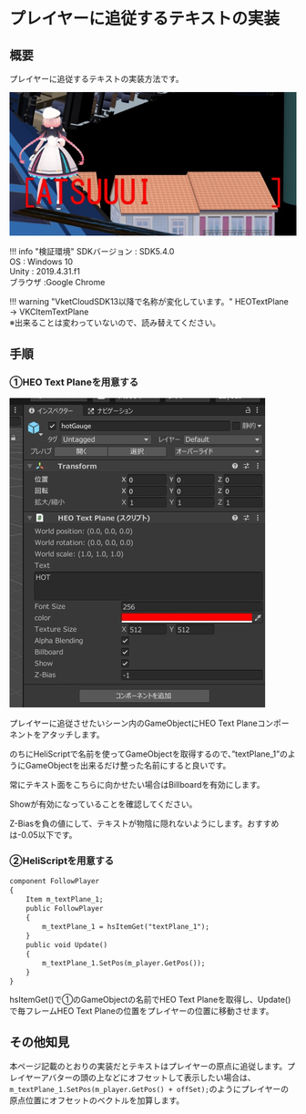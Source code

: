 # プレイヤーに追従するテキストの実装

## 概要

プレイヤーに追従するテキストの実装方法です。

![PlayerFollowText](img/PlayerFollowText_01.jpg)

!!! info "検証環境"
    SDKバージョン : SDK5.4.0  
    OS : Windows 10  
    Unity : 2019.4.31.f1  
    ブラウザ :Google Chrome  

!!! warning "VketCloudSDK13以降で名称が変化しています。"
    HEOTextPlane → VKCItemTextPlane  
    ※出来ることは変わっていないので、読み替えてください。

## 手順
        
### ①HEO Text Planeを用意する

![PlayerFollowText](img/PlayerFollowText_02.jpg)

プレイヤーに追従させたいシーン内のGameObjectにHEO Text Planeコンポーネントをアタッチします。

のちにHeliScriptで名前を使ってGameObjectを取得するので、”textPlane_1”のようにGameObjectを出来るだけ整った名前にすると良いです。

常にテキスト面をこちらに向かせたい場合はBillboardを有効にします。

Showが有効になっていることを確認してください。

Z-Biasを負の値にして、テキストが物陰に隠れないようにします。おすすめは-0.05以下です。

### ②HeliScriptを用意する

```
component FollowPlayer
{
    Item m_textPlane_1;
    public FollowPlayer
    {
        m_textPlane_1 = hsItemGet("textPlane_1");
    }
    public void Update()
    {
        m_textPlane_1.SetPos(m_player.GetPos());
    }
}
```

hsItemGet()で①のGameObjectの名前でHEO Text Planeを取得し、Update()で毎フレームHEO Text Planeの位置をプレイヤーの位置に移動させます。

## その他知見

本ページ記載のとおりの実装だとテキストはプレイヤーの原点に追従します。プレイヤーアバターの頭の上などにオフセットして表示したい場合は、`m_textPlane_1.SetPos(m_player.GetPos() + offSet);`のようにプレイヤーの原点位置にオフセットのベクトルを加算します。